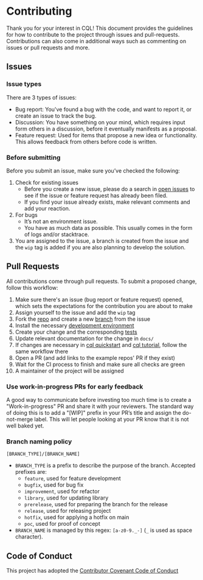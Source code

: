 # Contributing

Thank you for your interest in CQL! This document provides the guidelines for how to contribute to the project through issues and pull-requests. Contributions can also come in additional ways such as commenting on issues or pull requests and more.

## Issues

### Issue types

There are 3 types of issues:

- Bug report: You've found a bug with the code, and want to report it, or create an issue to track the bug.
- Discussion: You have something on your mind, which requires input form others in a discussion, before it eventually manifests as a proposal.
- Feature request: Used for items that propose a new idea or functionality. This allows feedback from others before code is written.

### Before submitting

Before you submit an issue, make sure you’ve checked the following:

1. Check for existing issues
   - Before you create a new issue, please do a search in [open issues](https://github.com/FrancoLiberali/cql/issues) to see if the issue or feature request has already been filed.
   - If you find your issue already exists, make relevant comments and add your reaction.
2. For bugs
   - It’s not an environment issue.
   - You have as much data as possible. This usually comes in the form of logs and/or stacktrace.
3. You are assigned to the issue, a branch is created from the issue and the `wip` tag is added if you are also planning to develop the solution.

## Pull Requests

All contributions come through pull requests. To submit a proposed change, follow this workflow:

1. Make sure there's an issue (bug report or feature request) opened, which sets the expectations for the contribution you are about to make
2. Assign yourself to the issue and add the `wip` tag
3. Fork the [repo](https://github.com/FrancoLiberali/cql) and create a new [branch](#branch-naming-policy) from the issue
4. Install the necessary [development environment](developing.md#environment)
5. Create your change and the corresponding [tests](developing.md#tests)
6. Update relevant documentation for the change in `docs/`
7. If changes are necessary in [cql quickstart](https://github.com/FrancoLiberali/cql-quickstart) and [cql tutorial](https://github.com/FrancoLiberali/cql-tutorial), follow the same workflow there
8. Open a PR (and add links to the example repos' PR if they exist)
9. Wait for the CI process to finish and make sure all checks are green
10. A maintainer of the project will be assigned

### Use work-in-progress PRs for early feedback

A good way to communicate before investing too much time is to create a "Work-in-progress" PR and share it with your reviewers. The standard way of doing this is to add a "[WIP]" prefix in your PR’s title and assign the do-not-merge label. This will let people looking at your PR know that it is not well baked yet.

### Branch naming policy

`[BRANCH_TYPE]/[BRANCH_NAME]`

- `BRANCH_TYPE` is a prefix to describe the purpose of the branch.
  Accepted prefixes are:
  - `feature`, used for feature development
  - `bugfix`, used for bug fix
  - `improvement`, used for refactor
  - `library`, used for updating library
  - `prerelease`, used for preparing the branch for the release
  - `release`, used for releasing project
  - `hotfix`, used for applying a hotfix on main
  - `poc`, used for proof of concept
- `BRANCH_NAME` is managed by this regex: `[a-z0-9._-]` (`_` is used as space character).

## Code of Conduct

This project has adopted the [Contributor Covenant Code of Conduct](https://github.com/FrancoLiberali/cql/blob/main/CODE_OF_CONDUCT.md)
